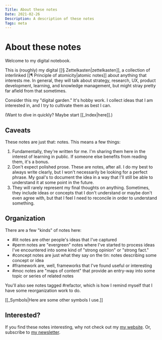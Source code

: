 ```yaml
---
Title: About these notes
Date: 2021-02-26
Description: A description of these notes
Tags: meta
---
```

# About these notes
Welcome to my digital notebook. 

This is (roughly) my digital [[§ Zettelkasten|zettelkasten]], a collection of interlinked [[¶ Principle of atomicity|atomic notes]] about anything that interests me. In general, they will talk about strategy, research, UX, product development, learning, and knowledge management, but might stray pretty far afield from that sometimes. 

Consider this my "digital garden." It's hobby work. I collect ideas that I am interested in, and I try to cultivate them as best I can. 

(Want to dive in quickly? Maybe start [[_Index|here]].)

## Caveats
These notes are just that: notes. This means a few things: 

1) Fundamentally, they're written for me. I'm sharing them here in the interest of learning in public. If someone else benefits from reading them, it's a bonus.
2) Don't expect polished prose. These are notes, after all. I do my best to always write clearly, but I won't necessarily be looking for a perfect phrase. My goal's to document the idea in a way that I'll still be able to understand it at some point in the future. 
3) They will rarely represent my final thoughts on anything. Sometimes, they include ideas or concepts that I don't understand or maybe don't even agree with, but that I feel I need to reconcile in order to understand something. 

## Organization
There are a few "kinds" of notes here: 
- #lit notes are other people's ideas that I've captured
- #perm notes are "evergreen" notes where I've started to process ideas I've encountered into some kind of "strong opinion" or "strong fact." 
- #concept notes are just what they say on the tin: notes describing some concept or idea
- #framework are, well, frameworks that I've found useful or interesting
- #moc notes are "maps of content" that provide an entry-way into some topic or series of related notes

You'll also see notes tagged #refactor, which is how I remind myself that I have some reorganization work to do. 

[[_Symbols|Here are some other symbols I use.]]

## Interested?
If you find these notes interesting, why not check out my [my website](https://www.mobydiction.ca). Or, subscribe to [my newsletter](https://www.subscribepage.com/p8r3d0).